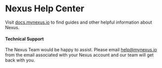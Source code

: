 # Nexus Help Center

Visit [docs.mynexus.io](https://docs.mynexus.io) to find guides and other helpful information about Nexus.

#### Technical Support

The Nexus Team would be happy to assist. Please email [help@mynexus.io](mailto:help@mynexus.io) from the email associated with your Nexus account and our team will get back with you.
